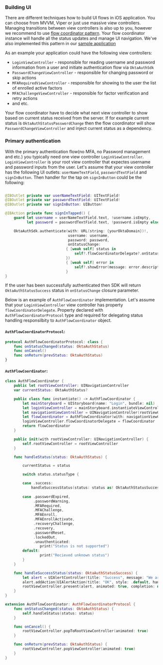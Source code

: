 ### Building UI

There are different techniques how to build UI flows in iOS application. You can choose from MVVM, Viper or just use massive view controllers. Managing transitions between view controllers is also up to you, however we recommend to use [flow coordinator pattern](https://medium.com/@dkw5877/flow-coordinators-333ed64f3dd). Your flow coordinator instance will handle all the status updates and manage UI navigation. We've also implemented this pattern in our [sample application](https://github.com/okta/samples-ios/tree/master/custom-sign-in)

As an example your application could have the following view controllers:
- `LoginViewController` - responsible for reading username and password information from a user and initiate authentication flow via `OktaAuthSdk`
- `PasswordChangeViewController` - responsible for changing password or skip actions
- `MFARequiredViewController` - responsible for showing to the user the list of enrolled active factors
- `MFAChallengeViewController` - responsible for factor verification and retry actions
- and etc.

Your flow coordinator have to decide what next view controller to show based on current status received from the server. If for example current status is `OktaAuthStatusPasswordChange` then the flow coordinator will show `PasswordChangeViewController` and inject current status as a dependency.

### Primary authentication

With the primary authentication flow(no MFA, no Password management and etc.) you typically need one view controller  `LoginViewController`.
`LoginViewController` is your root view controller that expectes username and password inputs from the user.
Let's assume that your view controller has the following UI outlets: `userNameTextField`, `passwordTextField` and `signInButton`. Then handler for the tap on `signInButton` could be the following:

```swift

@IBOutlet private var userNameTextField: UITextField!
@IBOutlet private var passwordTextField: UITextField!
@IBOutlet private var signInButton: UIButton!

@IBAction private func signInTapped() {
    guard let username = userNameTextField.text, !username.isEmpty,
          let password = passwordTextField.text, !password.isEmpty else { return }

    OktaAuthSdk.authenticate(with: URL(string: {yourOktaDomain})!,
                             username: username,
                             password: password,
                             onStatusChange:
                            { [weak self] status in
                                self?.flowCoordinatorDelegate?.onStatusChanged(status: status)
                            })
                            { [weak self] error in
                                self?.showError(message: error.description)
                            }
}
```

If the user has been successfully authenticated then SDK will return `OktaAuthStatusSuccess` status in `onStatusChange` closure parameter.

Below is an example of `AuthFlowCoordinator` implementation. Let's assume that your `LoginViewController` view controller has property `flowCoordinatorDelegate`. Property declared with `AuthFlowCoordinatorProtocol` type and required for delegating status handling responsilbity to `AuthFlowCoordinator` object.

#### `AuthFlowCoordinatorProtocol`:

```swift
protocol AuthFlowCoordinatorProtocol: class {
    func onStatusChanged(status: OktaAuthStatus)
    func onCancel()
    func onReturn(prevStatus: OktaAuthStatus)
}
```

#### `AuthFlowCoordinator`:

```swift
class AuthFlowCoordinator {
    public let rootViewController: UINavigationController
    var currentStatus: OktaAuthStatus?

    public class func instantiate() -> AuthFlowCoordinator {
        let mainStoryboard = UIStoryboard(name: "Login", bundle: nil)
        let loginViewController = mainStoryboard.instantiateViewController(withIdentifier: "LoginViewController") as! LoginViewController
        let navigationViewController = UINavigationController(rootViewController: loginViewController)
        let flowCoordinator = AuthFlowCoordinator(with: navigationViewController)
        loginViewController.flowCoordinatorDelegate = flowCoordinator
        return flowCoordinator
    }

    public init(with rootViewController: UINavigationController) {
        self.rootViewController = rootViewController
    }

    func handleStatus(status: OktaAuthStatus) {

        currentStatus = status

        switch status.statusType {

        case .success:
            handleSuccessStatus(status: status as! OktaAuthStatusSuccess)
        
        case .passwordExpired,
             .passwordWarning,
             .MFARequired,
             .MFAChallenge,
             .MFAEnroll,
             .MFAEnrollActivate,
             .recoveryChallenge,
             .recovery,
             .passwordReset,
             .lockedOut,
             .unauthenticated:
                print("Status is not supported")
        default:
                print("Recieved unknown status")
        }
    }

    func handleSuccessStatus(status: OktaAuthStatusSuccess) {
        let alert = UIAlertController(title: "Success", message: "We are logged in - \(status.sessionToken!)", preferredStyle: .alert)
        alert.addAction(UIAlertAction(title: "OK", style: .default, handler: nil))
        rootViewController.present(alert, animated: true, completion: nil)
    }
}

extension AuthFlowCoordinator: AuthFlowCoordinatorProtocol {
    func onStatusChanged(status: OktaAuthStatus) {
        self.handleStatus(status: status)
    }

    func onCancel() {
        rootViewController.popToRootViewController(animated: true)
    }

    func onReturn(prevStatus: OktaAuthStatus) {
        rootViewController.popViewController(animated: true)
    }
}
```
